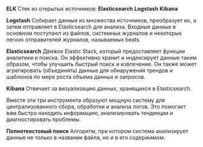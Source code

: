 **ELK**
	Стек из открытых источников: 
	**Elasticsearch** 
	**Logstash**
	**Kibana**

**Logstash**
	Собирает данные из множества источников, преобразует их, а затем отправляет в Elasticsearch для анализа.
	Входные данные в основном поступают из файлов, системных журналов и некоторых легких отправителей журналов, называемых beats.

**Elasticsearch**
	Движок Elastic Stack, который предоставляет функции аналитики и поиска. 
	Он эффективно хранит и индексирует данные таким образом, чтобы улучшить быстрый поиск и извлечение. 
	Он также может агрегировать (объединять) данные для обнаружения трендов и шаблонов по мере роста объема данных и запросов.

**Kibana**
	Отвечает за визуализацию данных, хранящихся в Elasticsearch.

Вместе эти три инструмента образуют мощную систему для централизованного сбора, обработки и анализа логов. Это помогает вам быстро находить информацию, анализировать тенденции и диагностировать проблемы.

**Полнотекстовый поиск**
	Алгоритм, при котором система анализирует данные не только в названии файла, но и в его содержимом.